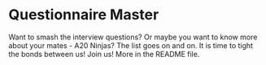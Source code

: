# Questionnaire Master

Want to smash the interview questions?
Or maybe you want to know more about your mates - A20 Ninjas?
The list goes on and on.
It is time to tight the bonds between us!
Join us! 
More in the README file.